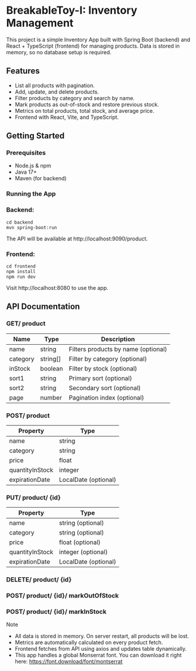 # BreakableToy-I: Inventory Management
This project is a simple Inventory App built with Spring Boot (backend) and React + TypeScript (frontend) for managing products. Data is stored in memory, so no database setup is required.

## Features
  - List all products with pagination.
  - Add, update, and delete products.
  - Filter products by category and search by name.
  - Mark products as out-of-stock and restore previous stock.
  - Metrics on total products, total stock, and average price.
  - Frontend with React, Vite, and TypeScript.

## Getting Started
### Prerequisites
  - Node.js & npm
  - Java 17+
  - Maven (for backend)

### Running the App
### Backend:
```
cd backend
mvn spring-boot:run
```

The API will be available at http://localhost:9090/product.

### Frontend:
```
cd frontend
npm install
npm run dev
```

Visit http://localhost:8080 to use the app.

## API Documentation
### GET/ product
| Name     | Type       | Description                          |
|----------|-----------|---------------------------------------|
| name     | string    | Filters products by name (optional)   |
| category | string[]  | Filter by category (optional)         |
| inStock  | boolean   | Filter by stock (optional)            |
| sort1    | string    | Primary sort (optional)               |
| sort2    | string    | Secondary sort (optional)             |
| page     | number    | Pagination index (optional)           |

### POST/ product
| Property     | Type  |
|----------|-----------|
| name     | string    | 
| category | string  | 
| price  | float   | 
| quantityInStock    | integer    | 
| expirationDate    | LocalDate (optional)    |

### PUT/ product/ {id}
| Property     | Type  |
|----------|-----------|
| name     | string (optional)    | 
| category | string (optional)   | 
| price  | float (optional)    | 
| quantityInStock    | integer (optional) | 
| expirationDate    | LocalDate (optional)    |

### DELETE/ product/ {id}

### POST/ product/ {id}/ markOutOfStock

### POST/ product/ {id}/ markInStock


> [!NOTE]
>  - All data is stored in memory. On server restart, all products will be lost.
>  - Metrics are automatically calculated on every product fetch.
>  - Frontend fetches from API using axios and updates table dynamically.
>  - This app handles a global Monserrat font. You can download it right here: https://font.download/font/montserrat



